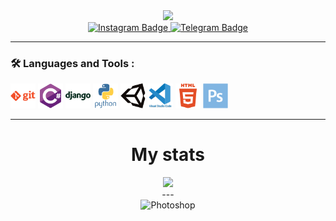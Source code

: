 <div id="header" align="center">
  <img src="https://readme-typing-svg.herokuapp.com?font=monosript&size=30&color=0BF700&center=true&vCenter=true&width=500&lines=+Python+and+C%23+developer;+3%2B+years+in+coding;Full-stack+web+developer;Always+learning!" width="700"/>
</div>
<div id="badges" align="center">
  <a href="https://www.instagram.com/forgotten_en/">
    <img src="https://img.shields.io/badge/Instagram-purple?style=for-the-badge&logo=instagram&logoColor=white" alt="Instagram Badge"/>
  </a>
  <a href="your-twitter-URL">
    <img src="https://img.shields.io/badge/Telegram-blue?style=for-the-badge&logo=telegram&logoColor=white" alt="Telegram Badge"/>
  </a>
</div>

---


### :hammer_and_wrench: Languages and Tools :
<div>
  <img src="https://github.com/devicons/devicon/blob/master/icons/git/git-plain-wordmark.svg" title="Git" **alt="Git" width="40" height="40"/>
  <img src="https://github.com/devicons/devicon/blob/master/icons/csharp/csharp-original.svg" title="C#" **alt="C#" width="40" height="40"/>
  <img src="https://github.com/devicons/devicon/blob/master/icons/django/django-plain-wordmark.svg" title="Django" **alt="Django" width="40" height="40"/>
  <img src="https://github.com/devicons/devicon/blob/master/icons/python/python-original-wordmark.svg" title="Python" **alt="Python" width="40" height="40"/>
  <img src="https://github.com/devicons/devicon/blob/master/icons/unity/unity-original.svg" title="Unity" **alt="Unity" width="40" height="40"/>
  <img src="https://github.com/devicons/devicon/blob/master/icons/vscode/vscode-original-wordmark.svg" title="Visual Studio Code" **alt="Visual Studio Code" width="40" height="40"/>
  <img src="https://github.com/devicons/devicon/blob/master/icons/html5/html5-plain-wordmark.svg" title="HTML" **alt="HTML" width="40" height="40"/>
  <img src="https://github.com/devicons/devicon/blob/master/icons/photoshop/photoshop-plain.svg" title="Photoshop" **alt="Photoshop" width="40" height="40"/>

<div>

---
<div id="header" align="center">
  <h1>My stats</h1>
  <img src="http://github-readme-streak-stats.herokuapp.com?user=wetymov&theme=dracula&hide_border=true&date_format=j%20M%5B%20Y%5D&border=2CFF0EFE"/>
<div>
  ---
<div id="header" align="center">
  <img src="https://github-readme-stats.vercel.app/api/top-langs/?username=wetymov&layout=compact&theme=vision-friendly-dark" title="Photoshop" **alt="Photoshop"/>
<div>
